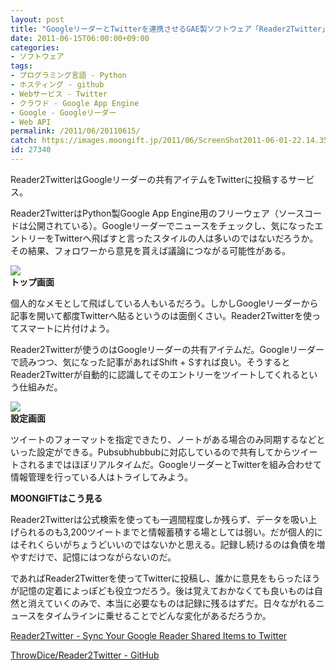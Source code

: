 ```yaml
---
layout: post
title: "GoogleリーダーとTwitterを連携させるGAE製ソフトウェア「Reader2Twitter」"
date: 2011-06-15T06:00:00+09:00
categories:
- ソフトウェア
tags: 
- プログラミング言語 - Python
- ホスティング - github
- Webサービス - Twitter
- クラウド - Google App Engine
- Google - Googleリーダー
- Web API
permalink: /2011/06/20110615/
catch: https://images.moongift.jp/2011/06/ScreenShot2011-06-01-22.14.35_thumb.png
id: 27340
---
```

Reader2TwitterはGoogleリーダーの共有アイテムをTwitterに投稿するサービス。

  

Reader2TwitterはPython製Google App Engine用のフリーウェア（ソースコードは公開されている）。Googleリーダーでニュースをチェックし、気になったエントリーをTwitterへ飛ばすと言ったスタイルの人は多いのではないだろうか。その結果、フォロワーから意見を貰えば議論につながる可能性がある。

  

[![](https://images.moongift.jp/2011/06/ScreenShot2011-06-01-22.12.45_thumb.png)](https://images.moongift.jp/2011/06/b8d2c50a9aadb84788c3754107038398.png)  
**トップ画面**

  

個人的なメモとして飛ばしている人もいるだろう。しかしGoogleリーダーから記事を開いて都度Twitterへ貼るというのは面倒くさい。Reader2Twitterを使ってスマートに片付けよう。

  
<!--more-->  

Reader2Twitterが使うのはGoogleリーダーの共有アイテムだ。Googleリーダーで読みつつ、気になった記事があればShift + Sすれば良い。そうするとReader2Twitterが自動的に認識してそのエントリーをツイートしてくれるという仕組みだ。

  

[![](https://images.moongift.jp/2011/06/ScreenShot2011-06-01-22.14.35_thumb.png)](https://images.moongift.jp/2011/06/793515e25f9abb708ed28dd6eccf520c.png)  
**設定画面**

  

ツイートのフォーマットを指定できたり、ノートがある場合のみ同期するなどといった設定ができる。Pubsubhubbubに対応しているので共有してからツイートされるまではほぼリアルタイムだ。GoogleリーダーとTwitterを組み合わせて情報管理を行っている人はトライしてみよう。

  
  
  

**MOONGIFTはこう見る**

  

Reader2Twitterは公式検索を使っても一週間程度しか残らず、データを吸い上げられるのも3,200ツイートまでと情報蓄積する場としては弱い。だが個人的にはそれくらいがちょうどいいのではないかと思える。記録し続けるのは負債を増やすだけで、記憶にはつながらないのだ。

  

であればReader2Twitterを使ってTwitterに投稿し、誰かに意見をもらったほうが記憶の定着によっぽども役立つだろう。後は覚えておかなくても良いものは自然と消えていくのみで、本当に必要なものは記録に残るはずだ。日々ながれるニュースをタイムラインに乗せることでどんな変化があるだろうか。

  

[Reader2Twitter - Sync Your Google Reader Shared Items to Twitter](http://reader2twitter.appspot.com/)

  

[ThrowDice/Reader2Twitter - GitHub](https://github.com/ThrowDice/Reader2Twitter)

